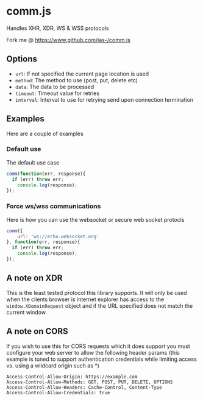 # comm.js #

Handles XHR, XDR, WS & WSS protocols

Fork me @ https://www.github.com/jas-/comm.js

## Options ##
* `url`: If not specified the current page location is used
* `method`: The method to use (post, put, delete etc)
* `data`: The data to be processed
* `timeout`: Timeout value for retries
* `interval`: Interval to use for retrying send upon connection termination

## Examples ##
Here are a couple of examples

### Default use ###
The default use case

```javascript
comm(function(err, response){
  if (err) throw err;
	console.log(response);
});
```

### Force ws/wss communications ###
Here is how you can use the websocket or secure web socket protocls

```javascript
comm({
	url: 'ws://echo.websocket.org'
}, function(err, response){
  if (err) throw err;
	console.log(response);
});
```

## A note on XDR ##
This is the least tested protocol this library supports. It will only be used
when the clients browser is internet explorer has access to the `window.XDomainRequest`
object and if the URL specified does not match the current window.

## A note on CORS ##
If you wish to use this for CORS requests which it does support you must configure your web server to allow the following header params (this example is tuned to support authentication credentials while limiting access vs. using a wildcard origin such as *)
```
Access-Control-Allow-Origin: https://example.com
Access-Control-Allow-Methods: GET, POST, PUT, DELETE, OPTIONS
Access-Control-Allow-Headers: Cache-Control, Content-Type
Access-Control-Allow-Credentials: true
```
